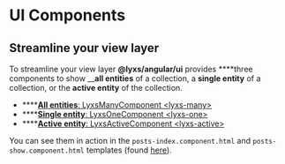 # UI Components

## Streamline your view layer

To streamline your view layer **@lyxs/angular/ui** provides ****three components to show __**all entities** of a collection, a **single entity** of a collection, or the **active entity** of the collection.

* \*\*\*\*[**All entities**: LyxsManyComponent &lt;lyxs-many&gt;](lyxsmanycomponent.md)
* \*\*\*\*[**Single entity**: LyxsOneComponent &lt;lyxs-one&gt;](lyxsonecomponent.md)
* \*\*\*\*[**Active entity**: LyxsActiveComponent &lt;lyxs-active&gt;](lyxsactivecomponent.md)

You can see them in action in the `posts-index.component.html` and `posts-show.component.html` templates \(found [here](https://github.com/bitflut/lyxs/blob/master/apps/ng-integration/src/app/posts)\).

